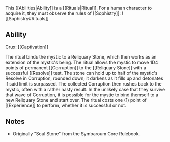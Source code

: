 This [[Abilities|Ability]] is a [[Rituals|Ritual]]. For a human character to acquire it, they must observe the rules of [[Sophistry]]:
![[Sophistry#Rituals]]
## Ability
Crux: [[Captivation]]

The ritual binds the mystic to a Reliquary Stone, which then works as an extension of the mystic's being. The ritual allows the mystic to move 1D4 points of permanent [[Corruption]] to the [[Reliquary Stone]] with a successful [[Resolve]] test. The stone can hold up to half of the mystic's Resolve in Corruption, rounded down; it darkens as it fills up and detonates if said limit is surpassed. The collected Corruption then rushes back to the mystic, often with a rather nasty result. In the unlikely case that they survive that wave of Corruption, it is possible for the mystic to bind themself to a new Reliquary Stone and start over. The ritual costs one (1) point of [[Experience]] to perform, whether it is successful or not.
## Notes
* Originally "Soul Stone" from the Symbaroum Core Rulebook.